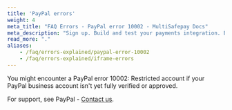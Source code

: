 ```yaml
---
title: 'PayPal errors'
weight: 4
meta_title: "FAQ Errors - PayPal error 10002 - MultiSafepay Docs"
meta_description: "Sign up. Build and test your payments integration. Explore our products and services. Use our API Reference, SDKs, and wrappers. Get support."
read_more: "."
aliases:
    - /faq/errors-explained/paypal-error-10002
    - /faq/errors-explained/iframe-errors
---
```


You might encounter a PayPal error 10002: Restricted account if your PayPal business account isn't yet fully verified or approved. 

For support, see PayPal - [Contact us](https://www.paypal.com/us/smarthelp/contact-us).

